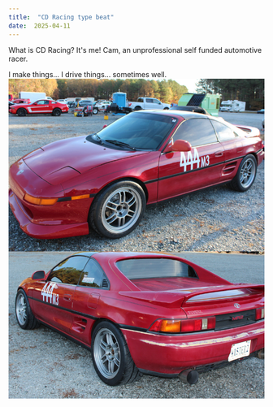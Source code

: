 ```yaml
---
title:  "CD Racing type beat"
date:  2025-04-11
---
```

What is CD Racing?
It's me!  Cam, an unprofessional self funded automotive racer.

I make things...  I drive things...  sometimes well.
![My 91 MR2 Track Car/constant project](https://raw.githubusercontent.com/CDRACING/cdracing/refs/heads/my-pages/MR2SOLO.JPG)
